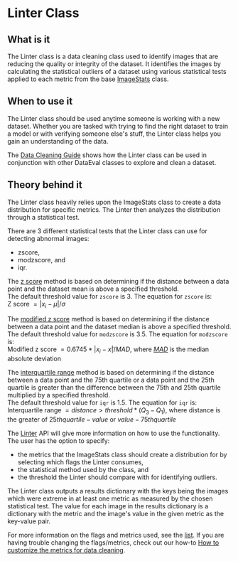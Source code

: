 # Linter Class

## What is it

The Linter class is a data cleaning class used to identify images that are reducing the quality or integrity of the dataset.
It identifies the images by calculating the statistical outliers of a dataset using various statistical tests applied to each metric from the base [ImageStats](Stats.md) class.

## When to use it

The Linter class should be used anytime someone is working with a new dataset.
Whether you are tasked with trying to find the right dataset to train a model or with verifying someone else's stuff,
the Linter class helps you gain an understanding of the data.

The [Data Cleaning Guide](../tutorials/EDA_Part1.ipynb) shows how the Linter class can be used in conjunction with other DataEval classes to explore and clean a dataset. 

## Theory behind it

The Linter class heavily relies upon the ImageStats class to create a data distribution for specific metrics.
The Linter then analyzes the distribution through a statistical test.

There are 3 different statistical tests that the Linter class can use for detecting abnormal images:

- zscore,
- modzscore, and
- iqr.

The [z score](https://en.wikipedia.org/wiki/Standard_score) method is based on determining if the distance between a data point and the dataset mean is above a specified threshold.  
The default threshold value for `zscore` is 3. The equation for `zscore` is:  
Z score $= |x_i - \mu| / \sigma$

The [modified z score](https://www.statology.org/modified-z-score/) method is based on determining if the distance between a data point and the dataset median is above a specified threshold.  
The default threshold value for `modzscore` is 3.5. The equation for `modzscore` is:  
Modified z score $= 0.6745 * |x_i - x̃| / MAD$, where [$MAD$](https://en.wikipedia.org/wiki/Median_absolute_deviation) is the median absolute deviation

The [interquartile range](https://en.wikipedia.org/wiki/Interquartile_range) method is based on determining if the distance between a data point and the 75th quartile or a data point and the 25th quartile is greater than the difference between the 75th and 25th quartile multiplied by a specified threshold.  
The default threshold value for `iqr` is 1.5. The equation for `iqr` is:  
Interquartile range $= distance > threshold * (Q_3 - Q_1)$, where distance is the greater of $25th quartile - value$ or $value - 75th quartile$

The [Linter](../reference/detectors/linter.md) API will give more information on how to use the functionality.
The user has the option to specify:
- the metrics that the ImageStats class should create a distribution for by selecting which flags the Linter consumes,
- the statistical method used by the class, and
- the threshold the Linter should compare with for identifying outliers.

The Linter class outputs a results dictionary with the keys being the images which were extreme in at least one metric as measured by the chosen statistical test.
The value for each image in the results dictionary is a dictionary with the metric and the image's value in the given metric as the key-value pair.

For more information on the flags and metrics used, see the [list](DataCleaning.md#data-cleaning-metrics).
If you are having trouble changing the flags/metrics, check out our how-to [How to customize the metrics for data cleaning](../how_to/linting_flags.md).